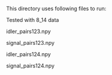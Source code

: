 

This directory uses following files to run:

Tested with 8_14 data

idler_pairs123.npy

signal_pairs123.npy

idler_pairs124.npy

signal_pairs124.npy
